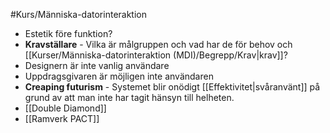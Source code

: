 #Kurs/Människa-datorinteraktion 
- Estetik före funktion?
- **Kravställare** - Vilka är målgruppen och vad har de för behov och [[Kurser/Människa-datorinteraktion (MDI)/Begrepp/Krav|krav]]?
- Designern är inte vanlig användare
- Uppdragsgivaren är möjligen inte användaren
-  **Creaping futurism** - Systemet blir onödigt [[Effektivitet|svåranvänt]] på grund av att man inte har tagit hänsyn till helheten. 
- [[Double Diamond]]
- [[Ramverk PACT]]
